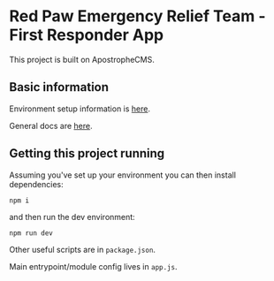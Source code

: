 # Red Paw Emergency Relief Team - First Responder App
This project is built on ApostropheCMS.

## Basic information

Environment setup information is [here](https://docs.apostrophecms.org/apostrophe/tutorials/getting-started/setting-up-your-environment).

General docs are [here](https://docs.apostrophecms.org/apostrophe/).

## Getting this project running

Assuming you've set up your environment you can then install dependencies:

```
npm i
```

and then run the dev environment:

```
npm run dev
```

Other useful scripts are in `package.json`.

Main entrypoint/module config lives in `app.js`.
